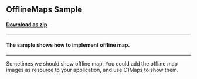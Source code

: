 ## OfflineMaps Sample
#### [Download as zip](https://downgit.github.io/#/home?url=https://github.com/GrapeCity/ComponentOne-UWP-Samples/tree/master/\C1.UWP.Maps\VB\OfflineMaps)
____
#### The sample shows how to implement offline map.	
____
Sometimes we should show offline map. You could add the offline map 
images as resource to your application, and use C1Maps to show them.

